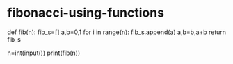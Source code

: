 # fibonacci-using-functions
def fib(n):
    fib_s=[]
    a,b=0,1
    for i in range(n):
        fib_s.append(a)
        a,b=b,a+b
    return fib_s
   
n=int(input())
print(fib(n))
